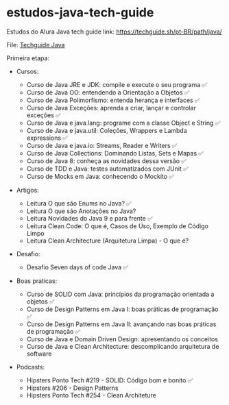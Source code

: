 # estudos-java-tech-guide
Estudos do Alura Java tech guide link: https://techguide.sh/pt-BR/path/java/

File: [Techguide Java](TECHGUIDE.md)

Primeira etapa:

- Cursos:
  - Curso de Java JRE e JDK: compile e execute o seu programa                               :white_check_mark:
  - Curso de Java OO: entendendo a Orientação a Objetos                                     :white_check_mark:
  - Curso de Java Polimorfismo: entenda herança e interfaces                                :white_check_mark:
  - Curso de Java Exceções: aprenda a criar, lançar e controlar exceções                    :white_check_mark:
  - Curso de Java e java.lang: programe com a classe Object e String                        :white_check_mark:
  - Curso de Java e java.util: Coleções, Wrappers e Lambda expressions                      :white_check_mark:
  - Curso de Java e java.io: Streams, Reader e Writers                                      :white_check_mark:
  - Curso de Java Collections: Dominando Listas, Sets e Mapas                               :white_check_mark:
  - Curso de Java 8: conheça as novidades dessa versão                                      :white_check_mark:
  - Curso de TDD e Java: testes automatizados com JUnit                                     :white_check_mark:
  - Curso de Mocks em Java: conhecendo o Mockito                                            :white_check_mark:
   
  
- Artigos:
  - Leitura O que são Enums no Java?                                                        :white_check_mark:
  - Leitura O que são Anotações no Java? 
  - Leitura Novidades do Java 9 e para frente                                               :white_check_mark:
  - Leitura Clean Code: O que é, Casos de Uso, Exemplo de Código Limpo
  - Leitura Clean Architecture (Arquitetura Limpa) - O que é?
  
  
- Desafio:
  - Desafio Seven days of code Java                                                         :white_check_mark:


- Boas praticas:
  - Curso de SOLID com Java: princípios da programação orientada a objetos                  :white_check_mark:
  - Curso de Design Patterns em Java I: boas práticas de programação                        :white_check_mark:
  - Curso de Design Patterns em Java II: avançando nas boas práticas de programação         :white_check_mark:
  - Curso de Java e Domain Driven Design: apresentando os conceitos
  - Curso de Java e Clean Architecture: descomplicando arquitetura de software


- Podcasts:
  - Hipsters Ponto Tech #219 - SOLID: Código bom e bonito                                   :white_check_mark:
  - Hipsters #206 - Design Patterns
  - Hipsters Ponto Tech #254 - Clean Architeture
